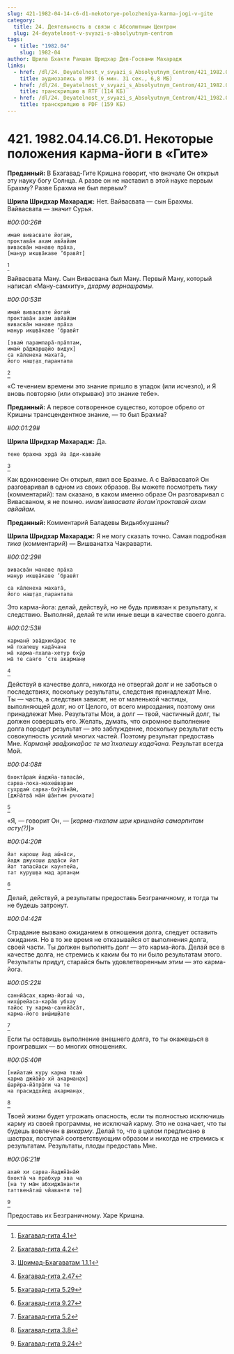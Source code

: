 ```yaml
---
slug: 421-1982-04-14-c6-d1-nekotorye-polozheniya-karma-jogi-v-gite
category:
  title: 24. Деятельность в связи с Абсолютным Центром
  slug: 24-deyatelnost-v-svyazi-s-absolyutnym-centrom
tags:
  - title: "1982.04"
    slug: 1982-04
author: Шрила Бхакти Ракшак Шридхар Дев-Госвами Махарадж
links:
  - href: /dl/24._Deyatelnost_v_svyazi_s_Absolyutnym_Centrom/421_1982.04.14.C6.D1_SridharMj_Nekotorye_polozhenija_karma-jogi_v_Gite.mp3
    title: аудиозапись в MP3 (6 мин. 31 сек., 6,8 МБ)
  - href: /dl/24._Deyatelnost_v_svyazi_s_Absolyutnym_Centrom/421_1982.04.14.C6.D1_SridharMj_Nekotorye_polozhenija_karma-jogi_v_Gite.rtf
    title: транскрипцию в RTF (114 КБ)
  - href: /dl/24._Deyatelnost_v_svyazi_s_Absolyutnym_Centrom/421_1982.04.14.C6.D1_SridharMj_Nekotorye_polozhenija_karma-jogi_v_Gite.pdf
    title: транскрипцию в PDF (159 КБ)
---
```


# 421. 1982.04.14.C6.D1. Некоторые положения карма-йоги в «Гите»

**Преданный:** В Бхагавад-Гите Кришна говорит, что вначале Он открыл эту науку богу Солнца. А разве он не наставил в этой науке первым Брахму? Разве Брахма не был первым?

**Шрила Шридхар Махарадж:** Нет. Вайвасвата — сын Брахмы. Вайвасвата — значит Сурья.

*#00:00:26#*

    имам̇ вивасвате йогам̇,
    проктава̄н ахам авйайам
    вивасва̄н манаве пра̄ха,
    [манур икш̣ва̄каве ’бравӣт]
[^_ftn1]

Вайвасвата Ману. Сын Вивасвана был Ману. Первый Ману, который написал «Ману-самхиту», *дхарму* *варнашрамы*.

*#00:00:53#*

    имам̇ вивасвате йогам̇
    проктава̄н ахам авйайам
    вивасва̄н манаве пра̄ха
    манур икш̣ва̄каве ’бравӣт

    [эвам̇ парампара̄-пра̄птам,
    имам̇ ра̄джарш̣айо видух̣]
    са ка̄ленеха махата̄,
    його наш̣т̣ах̣ парантапа
[^_ftn2]

«С течением времени это знание пришло в упадок (или исчезло), и Я вновь повторяю (или открываю) это знание тебе».

**Преданный:** А первое сотворенное существо, которое обрело от Кришны трансцендентное знание, — то был Брахма?

*#00:01:29#*

**Шрила Шридхар Махарадж:** Да.

    тене брахма хр̣да̄ йа а̄ди-кавайе
[^_ftn3]

Как вдохновение Он открыл, явил все Брахме. А с Вайвасватой Он разговаривал в одном из своих образов. Вы можете посмотреть *тику* (комментарий): там сказано, в каком именно образе Он разговаривал с Вивасваном, я не помню. *имам̇ вивасвате йогам̇ проктава̄н ахам авйайам.*

**Преданный:** Комментарий Баладевы Видьябхушаны?

**Шрила Шридхар Махарадж:** Я не могу сказать точно. Самая подробная *тика* (комментарий) — Вишванатха Чакраварти.

*#00:02:29#*

    вивасва̄н манаве пра̄ха
    манур икш̣ва̄каве ’бравӣт

    са ка̄ленеха махата̄,
    його наш̣т̣ах̣ парантапа

Это карма-йога: делай, действуй, но не будь привязан к результату, к следствию. Выполняй, делай те или иные вещи в качестве своего долга.

*#00:02:53#*

    карман̣й эва̄дхика̄рас те
    ма̄ пхалеш̣у када̄чана
    ма̄ карма-пхала-хетур бхӯр
    ма̄ те сан̇го ’ств акарман̣и
[^_ftn4]

Действуй в качестве долга, никогда не отвергай долг и не заботься о последствиях, поскольку результаты, следствия принадлежат Мне. Ты — часть, а следствия зависят, не от маленькой частицы, выполняющей долг, но от Целого, от всего мироздания, поэтому они принадлежат Мне. Результаты Мои, а долг — твой, частичный долг, ты должен совершать его. Желать, думать, что скромное выполнение долга породит результат — это заблуждение, поскольку результат есть совокупность усилий многих частей. Поэтому результат предоставь Мне. *Карман̣й эва̄дхика̄рас те ма̄ пхалеш̣у када̄чана.* Результат всегда Мой.

*#00:04:08#*

    бхокта̄рам̇ йаджн̃а-тапаса̄м̇,
    сарва-лока-махеш́варам
    сухр̣дам̇ сарва-бхӯта̄на̄м̇,
    [джн̃а̄тва̄ ма̄м̇ ш́а̄нтим р̣ччхати]
[^_ftn5]

«Я, — говорит Он, — [*карма-пхалам шри кришнайа самарпитам асту(?)*]»

*#00:04:20#*

    йат карош̣и йад аш́на̄си,
    йадж джухош̣и дада̄си йат
    йат тапасйаси каунтейа,
    тат куруш̣ва мад арпан̣ам
[^_ftn6]

Делай, действуй, а результаты предоставь Безграничному, и тогда ты не будешь затронут.

*#00:04:42#*

Страдание вызвано ожиданием в отношении долга, следует оставить ожидания. Но в то же время не отказывайся от выполнения долга, своей части. Ты должен выполнять долг — это карма-йога. Делай все в качестве долга, не стремись к каким бы то ни было результатам этого. Результаты придут, старайся быть удовлетворенным этим — это карма-йога.

*#00:05:22#*

    саннйа̄сах̣ карма-йогаш́ ча,
    них̣ш́рейаса-кара̄в убхау
    тайос ту карма-саннйа̄са̄т,
    карма-його виш́иш̣йате
[^_ftn7]

Если ты оставишь выполнение внешнего долга, то ты окажешься в проигравших — во многих отношениях.

*#00:05:40#*

    [нийатам̇ куру карма твам̇
    карма джйа̄йо хй акарман̣ах̣]
    ш́арӣра-йа̄тра̄пи ча те
    на прасиддхйед акарман̣ах̣
[^_ftn8]

Твоей жизни будет угрожать опасность, если ты полностью исключишь карму из своей программы, не исключай карму. Это не означает, что ты будешь вовлечен в *викарму*. Делай то, что в целом предписано в шастрах, поступай соответствующим образом и никогда не стремись к результатам. Результаты, плоды предоставь Мне.

*#00:06:21#*

    ахам̇ хи сарва-йаджн̃а̄на̄м̇
    бхокта̄ ча прабхур эва ча
    [на ту ма̄м абхиджа̄нанти
    таттвена̄таш́ чйаванти те]
[^_ftn9]

Предоставь их Безграничному. Харе Кришна.



[^_ftn1]: [Бхагавад-гита 4.1](../notes/bhagavad-gita/bhagavad-gita-4-1.md)

[^_ftn2]: [Бхагавад-гита 4.2](../notes/bhagavad-gita/bhagavad-gita-4-2.md)

[^_ftn3]: [Шримад-Бхагаватам 1.1.1](../notes/shrimad-bhagavatam/shrimad-bhagavatam-1-1-1.md)

[^_ftn4]: [Бхагавад-гита 2.47](../notes/bhagavad-gita/bhagavad-gita-2-47.md)

[^_ftn5]: [Бхагавад-гита 5.29](../notes/bhagavad-gita/bhagavad-gita-5-29.md)

[^_ftn6]: [Бхагавад-гита 9.27](../notes/bhagavad-gita/bhagavad-gita-9-27.md)

[^_ftn7]: [Бхагавад-гита 5.2](../notes/bhagavad-gita/bhagavad-gita-5-2.md)

[^_ftn8]: [Бхагавад-гита 3.8](../notes/bhagavad-gita/bhagavad-gita-3-8.md)

[^_ftn9]: [Бхагавад-гита 9.24](../notes/bhagavad-gita/bhagavad-gita-9-24.md)
